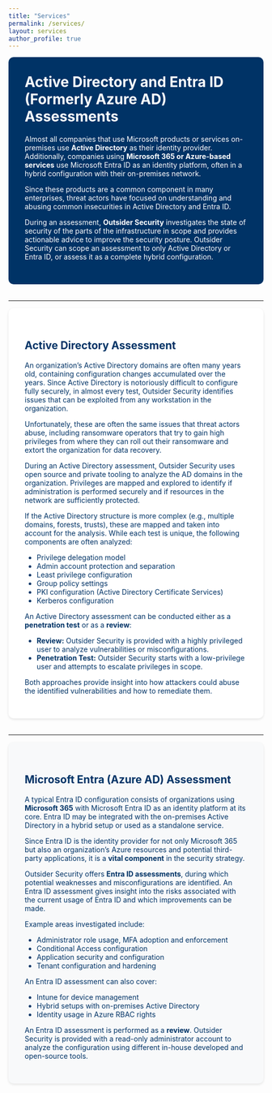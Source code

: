 ```yaml
---
title: "Services"
permalink: /services/
layout: services
author_profile: true
---
```


<div style="background:#003366; color:white; padding:2rem; border-radius:10px; margin-bottom:2rem;">
  <h1 style="margin-top:0;">Active Directory and Entra ID (Formerly Azure AD) Assessments</h1>
  <p>
    Almost all companies that use Microsoft products or services on-premises use <strong>Active Directory</strong> as their identity provider. 
    Additionally, companies using <strong>Microsoft 365 or Azure-based services</strong> use Microsoft Entra ID as an identity platform, often in a hybrid configuration with their on-premises network.
  </p>
  <p>
    Since these products are a common component in many enterprises, threat actors have focused on understanding and abusing common insecurities in Active Directory and Entra ID.
  </p>
  <p>
    During an assessment, <strong>Outsider Security</strong> investigates the state of security of the parts of the infrastructure in scope and provides actionable advice to improve the security posture. 
    Outsider Security can scope an assessment to only Active Directory or Entra ID, or assess it as a complete hybrid configuration.
  </p>
</div>

---

<div style="background:white;color:#003366;  padding:2rem; border-radius:10px; box-shadow:0 2px 5px rgba(0,0,0,0.1); margin-bottom:2rem;">
  <h2 style="color:#003366;">Active Directory Assessment</h2>
  <p>
    An organization’s Active Directory domains are often many years old, containing configuration changes accumulated over the years. 
    Since Active Directory is notoriously difficult to configure fully securely, in almost every test, Outsider Security identifies issues that can be exploited from any workstation in the organization.
  </p>
  <p>
    Unfortunately, these are often the same issues that threat actors abuse, including ransomware operators that try to gain high privileges from where they can roll out their ransomware and extort the organization for data recovery.
  </p>

  <p>
    During an Active Directory assessment, Outsider Security uses open source and private tooling to analyze the AD domains in the organization. 
    Privileges are mapped and explored to identify if administration is performed securely and if resources in the network are sufficiently protected.
  </p>

  <p>
    If the Active Directory structure is more complex (e.g., multiple domains, forests, trusts), these are mapped and taken into account for the analysis. 
    While each test is unique, the following components are often analyzed:
  </p>

  <ul>
    <li>Privilege delegation model</li>
    <li>Admin account protection and separation</li>
    <li>Least privilege configuration</li>
    <li>Group policy settings</li>
    <li>PKI configuration (Active Directory Certificate Services)</li>
    <li>Kerberos configuration</li>
  </ul>

  <p>
    An Active Directory assessment can be conducted either as a <strong>penetration test</strong> or as a <strong>review</strong>:
  </p>
  <ul>
    <li><strong>Review:</strong> Outsider Security is provided with a highly privileged user to analyze vulnerabilities or misconfigurations.</li>
    <li><strong>Penetration Test:</strong> Outsider Security starts with a low-privilege user and attempts to escalate privileges in scope.</li>
  </ul>

  <p>
    Both approaches provide insight into how attackers could abuse the identified vulnerabilities and how to remediate them.
  </p>
</div>

---

<div style="background:#f8f9fa;color:#003366; padding:2rem; border-radius:10px; box-shadow:0 2px 5px rgba(0,0,0,0.1);">
  <h2 style="color:#003366;">Microsoft Entra (Azure AD) Assessment</h2>
  <p>
    A typical Entra ID configuration consists of organizations using <strong>Microsoft 365</strong> with Microsoft Entra ID as an identity platform at its core. 
    Entra ID may be integrated with the on-premises Active Directory in a hybrid setup or used as a standalone service.
  </p>

  <p>
    Since Entra ID is the identity provider for not only Microsoft 365 but also an organization’s Azure resources and potential third-party applications, it is a <strong>vital component</strong> in the security strategy.
  </p>

  <p>
    Outsider Security offers <strong>Entra ID assessments</strong>, during which potential weaknesses and misconfigurations are identified. 
    An Entra ID assessment gives insight into the risks associated with the current usage of Entra ID and which improvements can be made.
  </p>

  <p>Example areas investigated include:</p>
  <ul>
    <li>Administrator role usage, MFA adoption and enforcement</li>
    <li>Conditional Access configuration</li>
    <li>Application security and configuration</li>
    <li>Tenant configuration and hardening</li>
  </ul>

  <p>
    An Entra ID assessment can also cover:
  </p>
  <ul>
    <li>Intune for device management</li>
    <li>Hybrid setups with on-premises Active Directory</li>
    <li>Identity usage in Azure RBAC rights</li>
  </ul>

  <p>
    An Entra ID assessment is performed as a <strong>review</strong>. Outsider Security is provided with a read-only administrator account to analyze the configuration using different in-house developed and open-source tools.
  </p>
</div>
